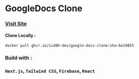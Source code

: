 # GoogleDocs Clone

### [Visit Site](https://googledocs-clone-nine.vercel.app/)

#### Clone Locally :

```no-highlight
docker pull ghcr.io/sid86-dev/google-docs-clone:sha-6e19855
```


### Build with : 
### `Next.js`, `Tailwind CSS`, `Firebase`, `React` 

